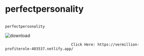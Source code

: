 # perfectpersonality
                                                              perfectpersonality

   ![download](https://user-images.githubusercontent.com/89854060/185767787-8172d5a4-3aef-4753-b81a-f4ef3f51f46c.png)



                                  Click Here: https://vermillion-profiterole-403537.netlify.app/
